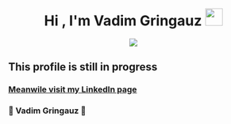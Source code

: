 <h1 align="center"><b>Hi , I'm Vadim Gringauz </b><img src="https://media.giphy.com/media/hvRJCLFzcasrR4ia7z/giphy.gif" width="35"></h1>

<p align="center">
  <a href="https://github.com/DenverCoder1/readme-typing-svg">
  <img src=
    "https://readme-typing-svg.herokuapp.com?duration=2000&font=Poppins&color=BA4A00&size=40&center=true&vCenter=true&width=600&height=100&lines=Frontend+✔;Backend+✔;Fullstack+✔;Creative+✔✔;Self+learner+✔✔✔;🏀"
    >
  </a>
</p>

## This profile is still in progress

### [Meanwile visit my LinkedIn page](https://www.linkedin.com/in/vadim-gringauz/)

### :basketball: Vadim Gringauz :basketball:
